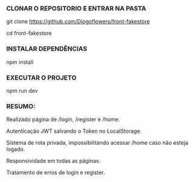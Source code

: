 ### CLONAR O REPOSITORIO E ENTRAR NA PASTA

git clone https://github.com/Diogoflowers/front-fakestore

cd front-fakestore


### INSTALAR DEPENDÊNCIAS

npm install


### EXECUTAR O PROJETO

npm run dev


### RESUMO:

Realizado página de /login, /register e /home.

Autenticação JWT salvando o Token no LocalStorage.

Sistema de rota privada, impossibilitando acessar /home caso não esteja logado.

Responsividade em todas as páginas.

Tratamento de erros de login e register.


